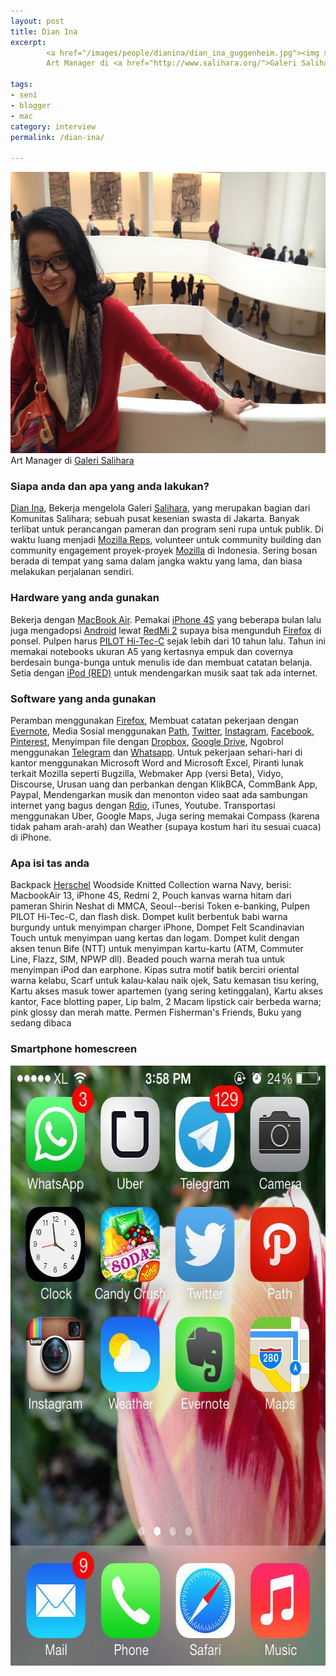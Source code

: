 ```yaml
---
layout: post
title: Dian Ina
excerpt:
        <a href="/images/people/dianina/dian_ina_guggenheim.jpg"><img src="/images/people/dianina/dian_ina_guggenheim.jpg" alt="Dian Ina" width="600" height="450" class="alignnone size-full wp-image-173" /></a>
        Art Manager di <a href="http://www.salihara.org/">Galeri Salihara</a>

tags:
- seni
- blogger
- mac
category: interview
permalink: /dian-ina/

---
```


<a href="/images/people/dianina/dian_ina_guggenheim.jpg"><img src="/images/people/dianina/dian_ina_guggenheim.jpg" alt="Dian Ina" width="600" height="450" class="alignnone size-full wp-image-173" /></a>
Art Manager di <a href="http://www.salihara.org/">Galeri Salihara</a>
<!--more-->

<h3>Siapa anda dan apa yang anda lakukan?</h3>

<a href="https://twitter.com/kemiri">Dian Ina</a>, Bekerja mengelola Galeri <a href="http://www.salihara.org/">Salihara</a>, yang merupakan bagian dari Komunitas Salihara; sebuah pusat kesenian swasta di Jakarta. Banyak terlibat untuk perancangan pameran dan program seni rupa untuk publik. Di waktu luang menjadi <a href="https://reps.mozilla.org/">Mozilla Reps</a>, volunteer untuk community building dan community engagement proyek-proyek <a href="https://www.mozilla.org/">Mozilla</a> di Indonesia. Sering bosan berada di tempat yang sama dalam jangka waktu yang lama, dan biasa melakukan perjalanan sendiri.

<h3>Hardware yang anda gunakan</h3>

Bekerja dengan <a href="https://en.wikipedia.org/wiki/MacBook_Air">MacBook Air</a>. Pemakai <a href="https://en.wikipedia.org/wiki/IPhone_4S">iPhone 4S</a> yang beberapa bulan lalu juga mengadopsi <a href="http://android.com">Android</a> lewat <a href="https://en.wikipedia.org/wiki/Xiaomi_Mi_2">RedMi 2</a> supaya bisa mengunduh <a href="https://www.mozilla.org/en-US/firefox/new/">Firefox</a> di ponsel. Pulpen harus <a href="http://www.jetpens.com/Pilot-Hi-Tec-C-Gel-Ink-Pens/ct/284">PILOT Hi-Tec-C</a> sejak lebih dari 10 tahun lalu. Tahun ini memakai notebooks ukuran A5 yang kertasnya empuk dan covernya berdesain bunga-bunga untuk menulis ide dan membuat catatan belanja. Setia dengan <a href="https://www.apple.com/product-red/">iPod (RED)</a> untuk mendengarkan musik saat tak ada internet.

<h3>Software yang anda gunakan</h3>

Peramban menggunakan <a href="https://www.mozilla.org/en-US/firefox/new/">Firefox</a>,  Membuat catatan pekerjaan dengan <a href="https://evernote.com/">Evernote</a>, Media Sosial menggunakan <a href="https://path.com/">Path</a>, <a href="https://twitter.com/kemiri">Twitter</a>, <a href="https://instagram.com/">Instagram</a>, <a href="https://facebook.com/">Facebook</a>, <a href="https://www.pinterest.com/">Pinterest</a>, Menyimpan file dengan <a href="https://dropbox.com/">Dropbox</a>, <a href="https://www.google.com/intl/en/drive/">Google Drive</a>, Ngobrol menggunakan <a href="https://telegram.org/">Telegram</a> dan <a href="https://www.whatsapp.com/">Whatsapp</a>.
Untuk pekerjaan sehari-hari di kantor menggunakan Microsoft Word and Microsoft Excel, Piranti lunak terkait Mozilla seperti Bugzilla, Webmaker App (versi Beta), Vidyo, Discourse, Urusan uang dan perbankan dengan KlikBCA, CommBank App, Paypal, Mendengarkan musik dan menonton video saat ada sambungan internet yang bagus dengan <a href="http://rdio.com/">Rdio</a>, iTunes, Youtube.
Transportasi menggunakan Uber, Google Maps, Juga sering memakai Compass (karena tidak paham arah-arah) dan Weather (supaya kostum hari itu sesuai cuaca) di iPhone.

<h3>Apa isi tas anda</h3>

Backpack <a href="http://herschelsupply.com/">Herschel</a> Woodside Knitted Collection warna Navy, berisi: MacbookAir 13, iPhone 4S, Redmi 2, Pouch kanvas warna hitam dari pameran Shirin Neshat di MMCA, Seoul--berisi Token e-banking, Pulpen PILOT Hi-Tec-C, dan flash disk.
Dompet kulit berbentuk babi warna burgundy untuk menyimpan charger iPhone, Dompet Felt Scandinavian Touch untuk menyimpan uang kertas dan logam. Dompet kulit dengan aksen tenun Bife (NTT) untuk menyimpan kartu-kartu (ATM, Commuter Line, Flazz, SIM, NPWP dll). Beaded pouch warna merah tua untuk menyimpan iPod dan earphone. Kipas sutra motif batik berciri oriental warna kelabu, Scarf untuk kalau-kalau naik ojek, Satu kemasan tisu kering, Kartu akses masuk tower apartemen (yang sering ketinggalan), Kartu akses kantor, Face blotting paper, Lip balm, 2 Macam lipstick cair berbeda warna; pink glossy dan merah matte. Permen Fisherman's Friends, Buku yang sedang dibaca

<h3>Smartphone homescreen</h3>

<a href="/images/people/dianina/photo_2015-06-24_18-43-15.jpg"><img src="/images/people/dianina/photo_2015-06-24_18-43-15.jpg" alt="Dian Ina Homescreen" width="640" height="960" class="alignnone size-full wp-image-172" /></a>
